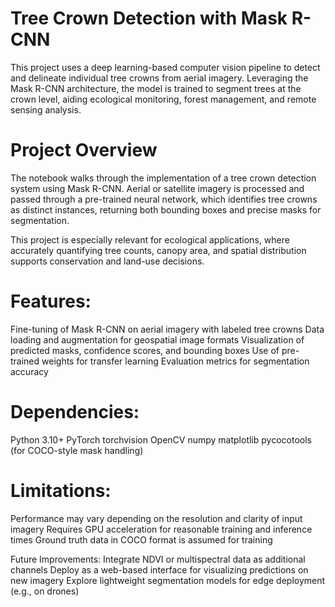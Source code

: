 # Tree Crown Detection with Mask R-CNN
This project uses a deep learning-based computer vision pipeline to detect and delineate individual tree crowns from aerial imagery. Leveraging the Mask R-CNN architecture, the model is trained to segment trees at the crown level, aiding ecological monitoring, forest management, and remote sensing analysis.

# Project Overview
The notebook walks through the implementation of a tree crown detection system using Mask R-CNN. Aerial or satellite imagery is processed and passed through a pre-trained neural network, which identifies tree crowns as distinct instances, returning both bounding boxes and precise masks for segmentation.

This project is especially relevant for ecological applications, where accurately quantifying tree counts, canopy area, and spatial distribution supports conservation and land-use decisions.

# Features:
Fine-tuning of Mask R-CNN on aerial imagery with labeled tree crowns
Data loading and augmentation for geospatial image formats
Visualization of predicted masks, confidence scores, and bounding boxes
Use of pre-trained weights for transfer learning
Evaluation metrics for segmentation accuracy

# Dependencies:
Python 3.10+
PyTorch
torchvision
OpenCV
numpy
matplotlib
pycocotools (for COCO-style mask handling)

# Limitations:
Performance may vary depending on the resolution and clarity of input imagery
Requires GPU acceleration for reasonable training and inference times
Ground truth data in COCO format is assumed for training

Future Improvements:
Integrate NDVI or multispectral data as additional channels
Deploy as a web-based interface for visualizing predictions on new imagery
Explore lightweight segmentation models for edge deployment (e.g., on drones)
